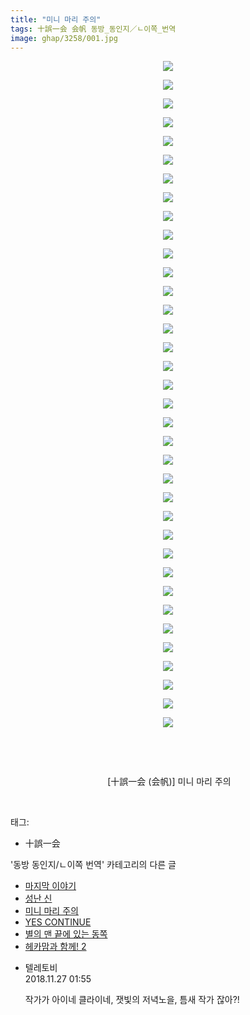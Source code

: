 ```yaml
---
title: "미니 마리 주의"
tags: 十誤一会 会帆 동방_동인지／ㄴ이쪽_번역
image: ghap/3258/001.jpg
---
```

<div class="article">
<p style="text-align: center; clear: none; float: none;"><img src="{{ site.nasurl }}/ghap/3258/001.jpg"/></p>
<p style="text-align: center; clear: none; float: none;"><img src="{{ site.nasurl }}/ghap/3258/002.jpg"/></p>
<p style="text-align: center; clear: none; float: none;"><img src="{{ site.nasurl }}/ghap/3258/003.jpg"/></p>
<p style="text-align: center; clear: none; float: none;"><img src="{{ site.nasurl }}/ghap/3258/004.jpg"/></p>
<p style="text-align: center; clear: none; float: none;"><img src="{{ site.nasurl }}/ghap/3258/005.jpg"/></p>
<p style="text-align: center; clear: none; float: none;"><img src="{{ site.nasurl }}/ghap/3258/006.jpg"/></p>
<p style="text-align: center; clear: none; float: none;"><img src="{{ site.nasurl }}/ghap/3258/007.jpg"/></p>
<p style="text-align: center; clear: none; float: none;"><img src="{{ site.nasurl }}/ghap/3258/008.jpg"/></p>
<p style="text-align: center; clear: none; float: none;"><img src="{{ site.nasurl }}/ghap/3258/009.jpg"/></p>
<p style="text-align: center; clear: none; float: none;"><img src="{{ site.nasurl }}/ghap/3258/010.jpg"/></p>
<p style="text-align: center; clear: none; float: none;"><img src="{{ site.nasurl }}/ghap/3258/011.jpg"/></p>
<p style="text-align: center; clear: none; float: none;"><img src="{{ site.nasurl }}/ghap/3258/012.jpg"/></p>
<p style="text-align: center; clear: none; float: none;"><img src="{{ site.nasurl }}/ghap/3258/013.jpg"/></p>
<p style="text-align: center; clear: none; float: none;"><img src="{{ site.nasurl }}/ghap/3258/014.jpg"/></p>
<p style="text-align: center; clear: none; float: none;"><img src="{{ site.nasurl }}/ghap/3258/015.jpg"/></p>
<p style="text-align: center; clear: none; float: none;"><img src="{{ site.nasurl }}/ghap/3258/016.jpg"/></p>
<p style="text-align: center; clear: none; float: none;"><img src="{{ site.nasurl }}/ghap/3258/017.jpg"/></p>
<p style="text-align: center; clear: none; float: none;"><img src="{{ site.nasurl }}/ghap/3258/018.jpg"/></p>
<p style="text-align: center; clear: none; float: none;"><img src="{{ site.nasurl }}/ghap/3258/019.jpg"/></p>
<p style="text-align: center; clear: none; float: none;"><img src="{{ site.nasurl }}/ghap/3258/020.jpg"/></p>
<p style="text-align: center; clear: none; float: none;"><img src="{{ site.nasurl }}/ghap/3258/021.jpg"/></p>
<p style="text-align: center; clear: none; float: none;"><img src="{{ site.nasurl }}/ghap/3258/022.jpg"/></p>
<p style="text-align: center; clear: none; float: none;"><img src="{{ site.nasurl }}/ghap/3258/023.jpg"/></p>
<p style="text-align: center; clear: none; float: none;"><img src="{{ site.nasurl }}/ghap/3258/024.jpg"/></p>
<p style="text-align: center; clear: none; float: none;"><img src="{{ site.nasurl }}/ghap/3258/025.jpg"/></p>
<p style="text-align: center; clear: none; float: none;"><img src="{{ site.nasurl }}/ghap/3258/026.jpg"/></p>
<p style="text-align: center; clear: none; float: none;"><img src="{{ site.nasurl }}/ghap/3258/027.jpg"/></p>
<p style="text-align: center; clear: none; float: none;"><img src="{{ site.nasurl }}/ghap/3258/028.jpg"/></p>
<p style="text-align: center; clear: none; float: none;"><img src="{{ site.nasurl }}/ghap/3258/029.jpg"/></p>
<p style="text-align: center; clear: none; float: none;"><img src="{{ site.nasurl }}/ghap/3258/030.jpg"/></p>
<p style="text-align: center; clear: none; float: none;"><img src="{{ site.nasurl }}/ghap/3258/031.jpg"/></p>
<p style="text-align: center; clear: none; float: none;"><img src="{{ site.nasurl }}/ghap/3258/032.jpg"/></p>
<p style="text-align: center; clear: none; float: none;"><img src="{{ site.nasurl }}/ghap/3258/033.jpg"/></p>
<p style="text-align: center; clear: none; float: none;"><img src="{{ site.nasurl }}/ghap/3258/034.jpg"/></p>
<p style="text-align: center; clear: none; float: none;"><img src="{{ site.nasurl }}/ghap/3258/035.jpg"/></p>
<p style="text-align: center; clear: none; float: none;"><img src="{{ site.nasurl }}/ghap/3258/036.jpg"/></p>
<p style="text-align: center; clear: none; float: none;"><br/></p>
<p style="text-align: center; clear: none; float: none;"><br/></p>
<p style="text-align: center; clear: none; float: none;"> [十誤一会 (会帆)] 미니 마리 주의</p>
<p style="text-align: center; clear: none; float: none;"><br/></p>
</div><div class="tagTrail">
<p>태그: </p>
<ul>
<li>十誤一会</li>
</ul>
</div><div class="another">
<p>'동방 동인지/ㄴ이쪽 번역' 카테고리의 다른 글</p>
<ul>
<li><a href="/2017-06-25-ghap_3501">마지막 이야기</a></li>
<li><a href="/2017-05-22-ghap_3273">성난 신</a></li>
<li><a href="/2017-05-18-ghap_3258">미니 마리 주의</a></li>
<li><a href="/2017-05-13-ghap_3233">YES CONTINUE</a></li>
<li><a href="/2017-05-12-ghap_3232">별의 맨 끝에 있는 동쪽</a></li>
<li><a href="/2017-05-09-ghap_3221">헤카맘과 함께! 2</a></li>
</ul>
</div><div class="cb_module cb_fluid">
<div class="cb_wrt cb_profile">
<div class="comment">
<ul>
<li class="cb_thumb_off" id="comment15378991">
<div class="cb_comment_area">
<div class="cb_info_area">
<div class="cb_section">
<span class="cb_nick_name">텔레토비</span>
</div>
<div class="cb_section">
<span class="cb_date">2018.11.27 01:55 </span>
</div>
</div>
<div class="cb_dsc_comment">
<p class="cb_dsc">
											작가가 아이네 클라이네, 잿빛의 저녁노을, 틈새 작가 잖아?!<br/>
</p>
</div>
</div></li>
</ul>
</div>
</div><!-- commentList close -->
</div>